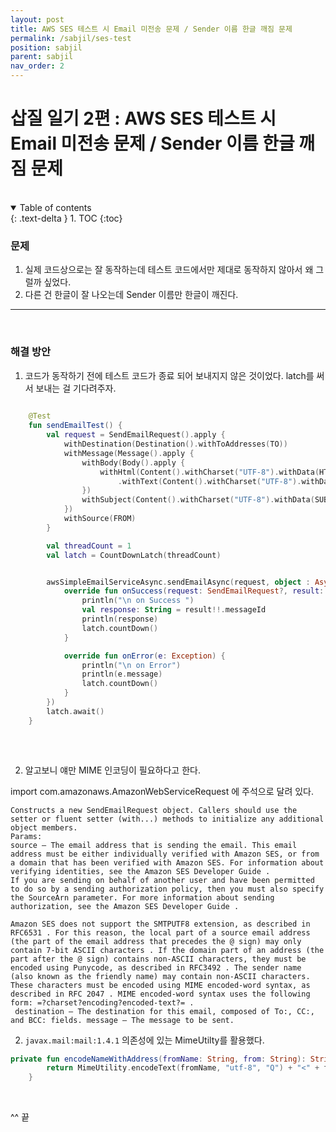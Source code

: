 ```yaml
---
layout: post
title: AWS SES 테스트 시 Email 미전송 문제 / Sender 이름 한글 깨짐 문제
permalink: /sabjil/ses-test
position: sabjil
parent: sabjil
nav_order: 2
---
```


# 삽질 일기 2편 : AWS SES 테스트 시 Email 미전송 문제 / Sender 이름 한글 깨짐 문제

<br/>

<details open markdown="block">
  <summary>
    Table of contents
  </summary>
  {: .text-delta }
1. TOC
{:toc}
</details>

### 문제 

1. 실제 코드상으로는 잘 동작하는데 테스트 코드에서만 제대로 동작하지 않아서 왜 그럴까 싶었다.
2. 다른 건 한글이 잘 나오는데 Sender 이름만 한글이 깨진다.


---

<br/>

### 해결 방안 

1. 코드가 동작하기 전에 테스트 코드가 종료 되어 보내지지 않은 것이었다. latch를 써서 보내는 걸 기다려주자.

```kotlin
    
    @Test
    fun sendEmailTest() {
        val request = SendEmailRequest().apply {
            withDestination(Destination().withToAddresses(TO))
            withMessage(Message().apply {
                withBody(Body().apply {
                    withHtml(Content().withCharset("UTF-8").withData(HTMLBODY))
                        .withText(Content().withCharset("UTF-8").withData(TEXTBODY))
                })
                withSubject(Content().withCharset("UTF-8").withData(SUBJECT))
            })
            withSource(FROM)
        }

        val threadCount = 1
        val latch = CountDownLatch(threadCount)


        awsSimpleEmailServiceAsync.sendEmailAsync(request, object : AsyncHandler<SendEmailRequest, SendEmailResult> {
            override fun onSuccess(request: SendEmailRequest?, result: SendEmailResult?) {
                println("\n on Success ")
                val response: String = result!!.messageId
                println(response)
                latch.countDown()
            }

            override fun onError(e: Exception) {
                println("\n on Error")
                println(e.message)
                latch.countDown()
            }
        })
        latch.await()
    }
  
```



<br/>



2. 알고보니 얘만 MIME 인코딩이 필요하다고 한다.

  import com.amazonaws.AmazonWebServiceRequest 에 주석으로 달려 있다.
  
```
Constructs a new SendEmailRequest object. Callers should use the setter or fluent setter (with...) methods to initialize any additional object members.
Params:
source – The email address that is sending the email. This email address must be either individually verified with Amazon SES, or from a domain that has been verified with Amazon SES. For information about verifying identities, see the Amazon SES Developer Guide .
If you are sending on behalf of another user and have been permitted to do so by a sending authorization policy, then you must also specify the SourceArn parameter. For more information about sending authorization, see the Amazon SES Developer Guide .
 
Amazon SES does not support the SMTPUTF8 extension, as described in RFC6531 . For this reason, the local part of a source email address (the part of the email address that precedes the @ sign) may only contain 7-bit ASCII characters . If the domain part of an address (the part after the @ sign) contains non-ASCII characters, they must be encoded using Punycode, as described in RFC3492 . The sender name (also known as the friendly name) may contain non-ASCII characters. These characters must be encoded using MIME encoded-word syntax, as described in RFC 2047 . MIME encoded-word syntax uses the following form: =?charset?encoding?encoded-text?= .
 destination – The destination for this email, composed of To:, CC:, and BCC: fields. message – The message to be sent.
```

2. `javax.mail:mail:1.4.1` 의존성에 있는 MimeUtilty를 활용했다.
```kotlin
private fun encodeNameWithAddress(fromName: String, from: String): String {
        return MimeUtility.encodeText(fromName, "utf-8", "Q") + "<" + from + ">"
    }
```


<br/>

^^ 끝
